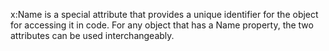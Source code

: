 x:Name is a special attribute that provides a unique identifier for the object for accessing it in code.
For any object that has a Name property, the two attributes can be used interchangeably.